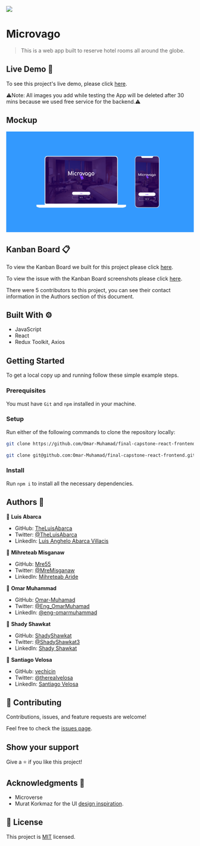 ![](https://img.shields.io/badge/Microverse-blueviolet)

# Microvago

> This is a web app built to reserve hotel rooms all around the globe.

## Live Demo :iphone:
To see this project's live demo, please click [here](https://microvago.netlify.app/).

⚠️Note: All images you add while testing the App will be deleted after 30 mins because we used free service for the backend.⚠️

## Mockup

![screenshot](src/img/microvago-mockup.png)


## Kanban Board :clipboard:
To view the Kanban Board we built for this project please click [here](https://github.com/Omar-Muhamad/final-capstone-react-frontend/projects/2).

To view the issue with the Kanban Board screenshots please click [here](https://github.com/ShadyShawkat/Final-Capstone-rails-backend/issues/19).

There were 5 contributors to this project, you can see their contact information in the Authors section of this document.

## Built With :gear:

- JavaScript
- React
- Redux Toolkit, Axios

## Getting Started

To get a local copy up and running follow these simple example steps.

### Prerequisites
You must have `Git` and `npm` installed in your machine.
### Setup
Run either of the following commands to clone the repository locally:
~~~bash
git clone https://github.com/Omar-Muhamad/final-capstone-react-frontend.git
~~~
~~~bash
git clone git@github.com:Omar-Muhamad/final-capstone-react-frontend.git
~~~
### Install
Run `npm i` to install all the necessary dependencies.

## Authors :busts_in_silhouette:

👤 **Luis Abarca**

- GitHub: [TheLuisAbarca](https://github.com/TheLuisAbarca)
- Twitter: [@TheLuisAbarca](https://twitter.com/TheLuisAbarca)
- LinkedIn: [Luis Anghelo Abarca Villacis](https://www.linkedin.com/in/techadvisor-luis-abarca/)

👤 **Mihreteab Misganaw**

- GitHub: [Mre55](https://github.com/Mre55)
- Twitter: [@MreMisganaw](https://twitter.com/MreMisganaw)
- LinkedIn: [Mihreteab Aride](https://www.linkedin.com/in/mihreteabaride/)

👤 **Omar Muhammad**

- GitHub: [Omar-Muhamad](https://github.com/Omar-Muhamad)
- Twitter: [@Eng_OmarMuhamad](https://twitter.com/Eng_OmarMuhamad)
- LinkedIn: [@eng-omarmuhammad](https://www.linkedin.com/in/eng-omarmuhammad/)

👤 **Shady Shawkat**

- GitHub: [ShadyShawkat](https://github.com/ShadyShawkat)
- Twitter: [@ShadyShawkat3](https://twitter.com/ShadyShawkat3)
- LinkedIn: [Shady Shawkat](https://linkedin.com/in/Shady-Shawkat)

👤 **Santiago Velosa**

- GitHub: [vechicin](https://github.com/vechicin)
- Twitter: [@therealvelosa](https://twitter.com/therealvelosa)
- LinkedIn: [Santiago Velosa](https://www.linkedin.com/in/santiago-velosa-arias/)

## 🤝 Contributing

Contributions, issues, and feature requests are welcome!

Feel free to check the [issues page](../../issues/).

## Show your support

Give a ⭐️ if you like this project!

## Acknowledgments :pray:

- Microverse
- Murat Korkmaz for the UI [design inspiration](https://www.behance.net/gallery/26425031/Vespa-Responsive-Redesign).

## 📝 License

This project is [MIT](./MIT.md) licensed.
